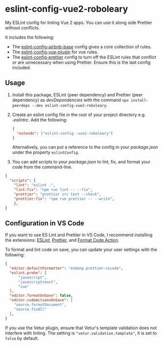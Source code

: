 # eslint-config-vue2-roboleary

My ESLint config for linting Vue 2 apps. You can use it along side Prettier without conflicts.

It includes the following:
- The [eslint-config-airbnb-base](https://www.npmjs.com/package/eslint-config-airbnb-base) config gives a core collection of rules.
- The [eslint-config-vue-plugin](https://www.npmjs.com/package/eslint-plugin-vue) for vue rules.
- The [eslint-config-prettier](https://github.com/prettier/eslint-config-prettier) config to turn off the ESLint rules that conflict or are unnecessary when using Prettier. Ensure this is the last config included.

## Usage

1. Install this package, ESLint (peer dependency) and Prettier (peer dependency) as *devDependencies* with the command `npx install-peerdeps --dev eslint-config-vue2-roboleary`.
1. Create an eslint config file in the root of your project directory e.g. _.eslintrc_. Add the following:

   ```json
   {
     "extends": ["eslint-config--vue2-roboleary"]
   }
   ```

   Alternatively, you can put a reference to the config in your _package.json_ under the property `eslintConfig`.

1. You can add scripts to your _package.json_ to lint, fix, and format your code from the command-line.

```json
{
  "scripts": {
    "lint": "eslint .",
    "lint:fix": "npm run lint -- --fix",
    "prettier": "prettier src test --check",
    "prettier:fix": "npm run prettier -- --write",
	},
}
```

## Configuration in VS Code

If you want to use ES Lint and Prettier in VS Code, I recommend installing the extensions: [ESLint](https://marketplace.visualstudio.com/items?itemName=dbaeumer.vscode-eslint), [Prettier](https://marketplace.visualstudio.com/items?itemName=esbenp.prettier-vscode), and [Format Code Action](https://marketplace.visualstudio.com/items?itemName=rohit-gohri.format-code-action&ssr=false#review-details).

To format and lint code on save, you can update your user settings with the following:

```json
{
  "editor.defaultFormatter": "esbenp.prettier-vscode",
  "eslint.probe": [
      "javascript",
      "javascriptreact",
      "vue"
  ],
  "editor.formatOnSave": false,
  "editor.codeActionsOnSave": [
    "source.formatDocument",
    "source.fixAll"
  ],
}
```

If you use the Vetur plugin, ensure that Vetur's template validation does not interfere with linting. The setting is `"vetur.validation.template"`, it is set to `false` by default.
